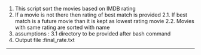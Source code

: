 
1.   This script sort the movies based on IMDB rating
2.   If a movie is not there then rating of best match is provided
2.1. If best match is a future movie than it is kept as lowest rating movie
2.2. Movies with same rating are sorted with name 
3.   assumptions :
3.1  directory to be provided after bash command
4.   Output file :final_rate.txt
---------------------------------------------------------------------------

